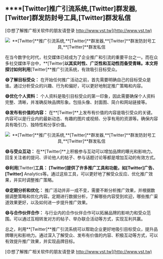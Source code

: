 ## ****[Twitter]**推广引流系统,**[Twitter]**群发器,**[Twitter]**群发防封号工具,**[Twitter]**群发私信**

[😍想了解推广相关软件的朋友请登录 http://www.vst.tw](http://www.vst.tw)

 <center><img src="https://vst.tw/MP4/tuiguang/png/1.png" alt="**[Twitter]**推广引流系统,**[Twitter]**群发器,**[Twitter]**群发防封号工具,**[Twitter]**群发私信"></center>

在当今数字化时代，社交媒体已经成为了企业推广和引流的重要平台之一。而在众多社交媒体平台中，**[Twitter]**以其实时性、广泛性和互动性而备受青睐。本文将探讨如何利用**[Twitter]**推广引流系统，有效吸引目标受众。

**😄了解目标受众：**
在开始任何推广活动之前，首先需要明确自己的目标受众是谁。通过分析受众的兴趣、行为和偏好，可以更好地制定推广策略和内容。

**😄优化个人资料：**
个人资料是吸引目标受众的第一印象，因此需要确保个人资料完整、清晰，并准确反映品牌形象。包括头像、封面图、简介和网站链接等。

**😄发布有价值的内容：**
在**[Twitter]**上发布有价值的内容是吸引受众的关键。内容可以是行业内的最新动态、有趣的图片或视频、分享有用的资源等。确保内容具有吸引力、独特性和分享价值。

 <center><img src="https://vst.tw/MP4/tuiguang/png/4.png" alt="**[Twitter]**推广引流系统,**[Twitter]**群发器,**[Twitter]**群发防封号工具,**[Twitter]**群发私信"></center>

**😄与受众互动：**
在**[Twitter]**上积极参与互动可以增加品牌的曝光和影响力。回复关注者的提问、评论他人的帖子、参与话题讨论等都是增加互动的有效方式。

**😄利用**[Twitter]**工具：**
**[Twitter]**提供了许多推广工具和功能，如**[Twitter]**广告、**[Twitter]** Analytics等。通过这些工具，可以更好地了解受众反应、优化推广效果，并实时调整推广策略。

**😄定期分析和优化：**
推广活动并非一成不变，需要不断分析推广效果，并根据数据调整策略和优化内容。定期进行数据分析，了解哪些内容受到欢迎，哪些推广渠道效果更好，以及如何进一步提升推广效果。

**😄与合作伙伴合作：**
与行业内的合作伙伴合作可以拓展品牌的影响力和受众范围。可以通过互相转发对方的帖子、举办联合活动等方式，实现互利共赢。

总之，利用**[Twitter]**推广引流系统可以帮助企业更好地吸引目标受众，提升品牌曝光和影响力。通过深入了解受众、发布有价值的内容、积极互动等方式，可以有效提升推广效果，并实现品牌目标。

[😍想了解推广相关软件的朋友请登录 http://www.vst.tw](http://www.vst.tw)



